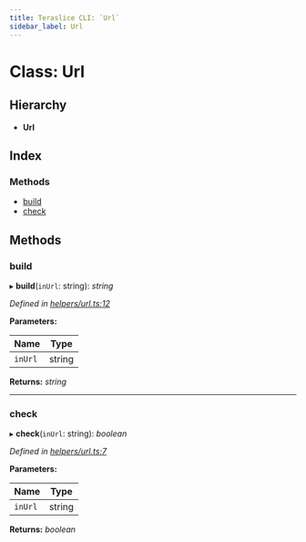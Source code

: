 ```yaml
---
title: Teraslice CLI: `Url`
sidebar_label: Url
---
```


# Class: Url

## Hierarchy

* **Url**

## Index

### Methods

* [build](url.md#build)
* [check](url.md#check)

## Methods

###  build

▸ **build**(`inUrl`: string): *string*

*Defined in [helpers/url.ts:12](https://github.com/terascope/teraslice/blob/d2d877b60/packages/teraslice-cli/src/helpers/url.ts#L12)*

**Parameters:**

Name | Type |
------ | ------ |
`inUrl` | string |

**Returns:** *string*

___

###  check

▸ **check**(`inUrl`: string): *boolean*

*Defined in [helpers/url.ts:7](https://github.com/terascope/teraslice/blob/d2d877b60/packages/teraslice-cli/src/helpers/url.ts#L7)*

**Parameters:**

Name | Type |
------ | ------ |
`inUrl` | string |

**Returns:** *boolean*
